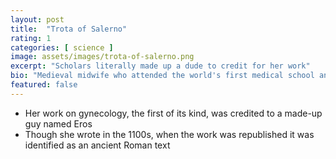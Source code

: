 ```yaml
---
layout: post
title:  "Trota of Salerno"
rating: 1
categories: [ science ]
image: assets/images/trota-of-salerno.png
excerpt: "Scholars literally made up a dude to credit for her work"
bio: "Medieval midwife who attended the world's first medical school and published the first text on gynecology"
featured: false
---
```


- Her work on gynecology, the first of its kind, was credited to a made-up guy named Eros
- Though she wrote in the 1100s, when the work was republished it was identified as an ancient Roman text

